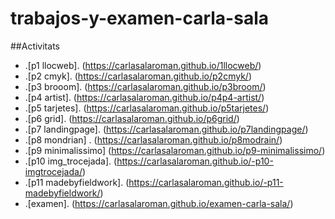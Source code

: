 # trabajos-y-examen-carla-sala
##Activitats
* .[p1 llocweb].       (https://carlasalaroman.github.io/1llocweb/)
* .[p2 cmyk].          (https://carlasalaroman.github.io/p2cmyk/)
* .[p3 brooom].        (https://carlasalaroman.github.io/p3broom/) 
* .[p4 artist].        (https://carlasalaroman.github.io/p4p4-artist/)
* .[p5 tarjetes].      (https://carlasalaroman.github.io/p5tarjetes/)
* .[p6 grid].          (https://carlasalaroman.github.io/p6grid/)
* .[p7 landingpage].   (https://carlasalaroman.github.io/p7landingpage/)
* .[p8 mondrian] .     (https://carlasalaroman.github.io/p8modrain/)
* .[p9 minimalissimo]    (https://carlasalaroman.github.io/p9-minimalissimo/)
* .[p10 img_trocejada].   (https://carlasalaroman.github.io/-p10-imgtrocejada/)
* .[p11 madebyfieldwork]. (https://carlasalaroman.github.io/-p11-madebyfieldwork/)
* .[examen].    (https://carlasalaroman.github.io/examen-carla-sala/)          
